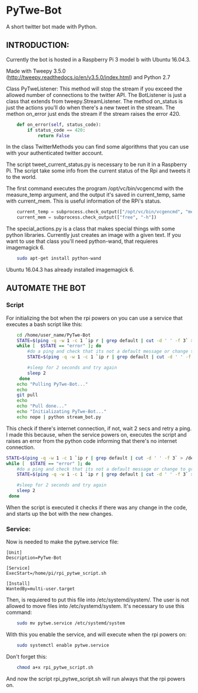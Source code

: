 # PyTwe-Bot
A short twitter bot made with Python.
## INTRODUCTION:

Currently the bot is hosted in a Raspberry Pi 3 model b with Ubuntu 16.04.3.

Made with Tweepy 3.5.0 (http://tweepy.readthedocs.io/en/v3.5.0/index.html) and Python 2.7




Class PyTweListener: This method will stop the stream if you exceed the allowed number of connections to the twitter API.
The BotListener is just a class that extends from tweepy.StreamListener. The method on_status is just the actions you'll do when there's a new tweet in the stream. The methon on_error just ends the stream if the stream raises the error 420.

```python
    def on_error(self, status_code):
        if status_code == 420:
            return False
```

In the class TwitterMethods you can find some algorithms that you can use with your authenticated twitter account.

The script tweet_current_status.py is necessary to be run it in a Raspberry Pi. The script take some info from the current status of the Rpi and tweets it to the world.

The first command executes the program /opt/vc/bin/vcgencmd with the measure_temp argument, and the output it's saved in current_temp, same with current_mem. This is useful information of the RPi's status.
```python
    current_temp = subprocess.check_output(["/opt/vc/bin/vcgencmd", "measure_temp"])
    current_mem = subprocess.check_output(["free", "-h"])
````

The special_actions.py is a class that makes special things with some python libraries. Currently just creates an image with a given text. If you want to use that class you'll need python-wand, that requieres imagemagick 6.


```sh
    sudo apt-get install python-wand
```

Ubuntu 16.04.3 has already installed imagemagick 6.

## AUTOMATE THE BOT

### Script

For initializing the bot when the rpi powers on you can use a service that executes a bash script like this:
```sh
    cd /home/user_name/PyTwe-Bot
    STATE=$(ping -q -w 1 -c 1 `ip r | grep default | cut -d ' ' -f 3` > /dev/null && echo ok || echo error)
    while [  $STATE == "error" ]; do
        #do a ping and check that its not a default message or change to grep for something else
        STATE=$(ping -q -w 1 -c 1 `ip r | grep default | cut -d ' ' -f 3` > /dev/null && echo ok || echo error)

        #sleep for 2 seconds and try again
        sleep 2
     done
    echo "Pulling PyTwe-Bot..."
    echo
    git pull
    echo
    echo "Pull done..."
    echo "Initializating PyTwe-Bot..."
    echo nope | python stream_bot.py
```

This check if there's internet connection, if not, wait 2 secs and retry a ping. I made this because, when the service
powers on, executes the script and raises an error from the python code informing that there's no internet connection.
```sh
STATE=$(ping -q -w 1 -c 1 `ip r | grep default | cut -d ' ' -f 3` > /dev/null && echo ok || echo error)
while [  $STATE == "error" ]; do
    #do a ping and check that its not a default message or change to grep for something else
    STATE=$(ping -q -w 1 -c 1 `ip r | grep default | cut -d ' ' -f 3` > /dev/null && echo ok || echo error)

    #sleep for 2 seconds and try again
    sleep 2
 done
```

When the script is executed it checks if there was any change in the code, and starts up the bot with the new changes.

### Service:
Now is needed to make the pytwe.service file:
```
[Unit]
Description=PyTwe-Bot

[Service]
ExecStart=/home/pi/rpi_pytwe_script.sh

[Install]
WantedBy=multi-user.target
```

Then, is requiered to put this file into /etc/systemd/system/. The user is not allowed to move files into /etc/systemd/system. It's necessary to use this command:
```sh
    sudo mv pytwe.service /etc/systemd/system
```

With this you enable the service, and will execute when the rpi powers on:
```sh
    sudo systemctl enable pytwe.service
```

Don't forget this:
```sh
    chmod a+x rpi_pytwe_script.sh
```

And now the script rpi_pytwe_script.sh will run always that the rpi powers on.
